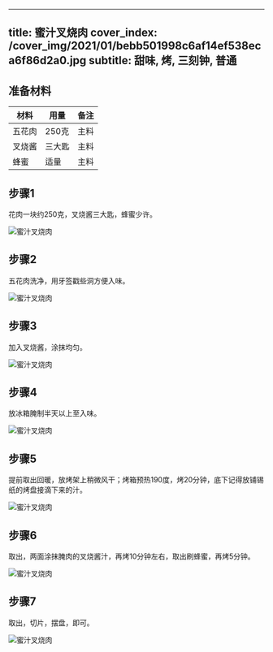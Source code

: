 
---
title: 蜜汁叉烧肉
cover_index: /cover_img/2021/01/bebb501998c6af14ef538eca6f86d2a0.jpg
subtitle: 甜味, 烤, 三刻钟, 普通
---

## 准备材料

| 材料     | 用量 | 备注|
| ------- | ----- | --- |
| 五花肉 | 250克| 主料 |
| 叉烧酱 | 三大匙| 主料 |
| 蜂蜜 | 适量| 主料 |

## 步骤1

花肉一块约250克，叉烧酱三大匙，蜂蜜少许。

![蜜汁叉烧肉](https://i8.meishichina.com/attachment/recipe/201010/201010111638136.jpg?x-oss-process=style/p320) 

## 步骤2

五花肉洗净，用牙签戳些洞方便入味。

![蜜汁叉烧肉](https://i8.meishichina.com/attachment/recipe/201010/201010111638476.jpg?x-oss-process=style/p320) 

## 步骤3

加入叉烧酱，涂抹均匀。

![蜜汁叉烧肉](https://i8.meishichina.com/attachment/recipe/201010/201010111638575.jpg?x-oss-process=style/p320) 

## 步骤4

放冰箱腌制半天以上至入味。

![蜜汁叉烧肉](https://i8.meishichina.com/attachment/recipe/201010/201010111639127.jpg?x-oss-process=style/p320) 

## 步骤5

提前取出回暖，放烤架上稍微风干；烤箱预热190度，烤20分钟，底下记得放铺锡纸的烤盘接滴下来的汁。

![蜜汁叉烧肉](https://i8.meishichina.com/attachment/recipe/201010/201010111639264.jpg?x-oss-process=style/p320) 

## 步骤6

取出，两面涂抹腌肉的叉烧酱汁，再烤10分钟左右，取出刷蜂蜜，再烤5分钟。

![蜜汁叉烧肉](https://i8.meishichina.com/attachment/recipe/201010/201010111639427.jpg?x-oss-process=style/p320) 

## 步骤7

取出，切片，摆盘，即可。

![蜜汁叉烧肉](https://i8.meishichina.com/attachment/recipe/201010/201010111640278.jpg?x-oss-process=style/p320) 


